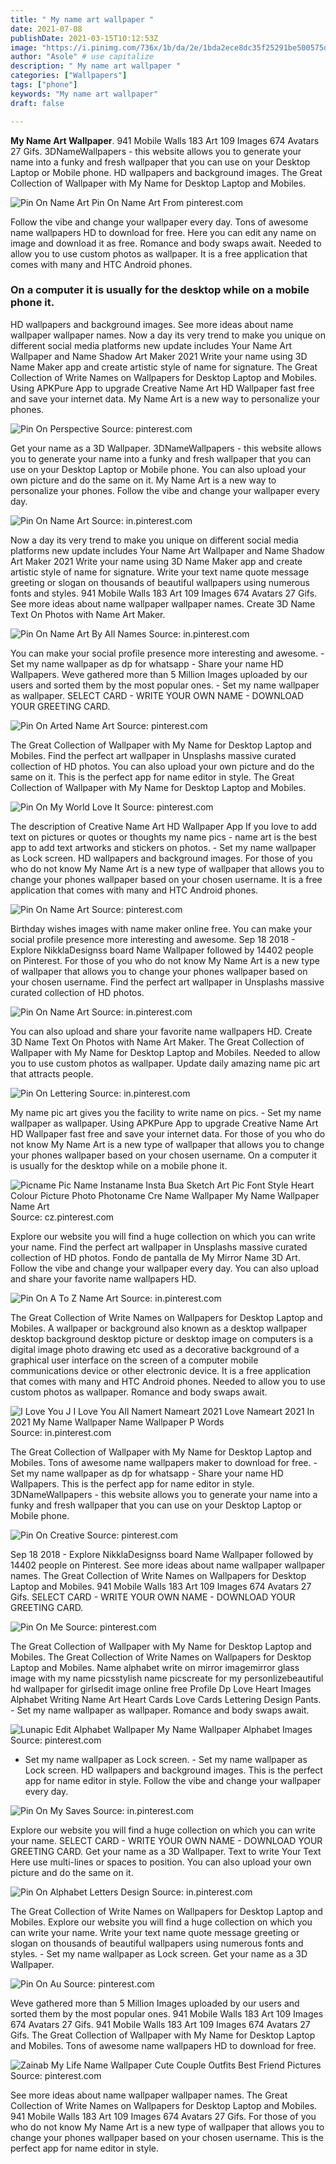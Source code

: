 ```yaml
---
title: " My name art wallpaper "
date: 2021-07-08
publishDate: 2021-03-15T10:12:53Z
image: "https://i.pinimg.com/736x/1b/da/2e/1bda2ece8dc35f25291be500575d3d54.jpg"
author: "Asole" # use capitalize
description: " My name art wallpaper "
categories: ["Wallpapers"]
tags: ["phone"]
keywords: "My name art wallpaper"
draft: false

---
```



**My Name Art Wallpaper**. 941 Mobile Walls 183 Art 109 Images 674 Avatars 27 Gifs. 3DNameWallpapers - this website allows you to generate your name into a funky and fresh wallpaper that you can use on your Desktop Laptop or Mobile phone. HD wallpapers and background images. The Great Collection of Wallpaper with My Name for Desktop Laptop and Mobiles.

![Pin On Name Art](https://i.pinimg.com/736x/c6/0e/d4/c60ed48a3e17e13ded39d14ba391c478.jpg "Pin On Name Art")
Pin On Name Art From pinterest.com


Follow the vibe and change your wallpaper every day. Tons of awesome name wallpapers HD to download for free. Here you can edit any name on image and download it as free. Romance and body swaps await. Needed to allow you to use custom photos as wallpaper. It is a free application that comes with many and HTC Android phones.

### On a computer it is usually for the desktop while on a mobile phone it.

HD wallpapers and background images. See more ideas about name wallpaper wallpaper names. Now a day its very trend to make you unique on different social media platforms new update includes Your Name Art Wallpaper and Name Shadow Art Maker 2021 Write your name using 3D Name Maker app and create artistic style of name for signature. The Great Collection of Write Names on Wallpapers for Desktop Laptop and Mobiles. Using APKPure App to upgrade Creative Name Art HD Wallpaper fast free and save your internet data. My Name Art is a new way to personalize your phones.


![Pin On Perspective](https://i.pinimg.com/originals/b7/71/44/b77144177c074db07ca241542af41ed9.jpg "Pin On Perspective")
Source: pinterest.com

Get your name as a 3D Wallpaper. 3DNameWallpapers - this website allows you to generate your name into a funky and fresh wallpaper that you can use on your Desktop Laptop or Mobile phone. You can also upload your own picture and do the same on it. My Name Art is a new way to personalize your phones. Follow the vibe and change your wallpaper every day.

![Pin On Name Art](https://i.pinimg.com/736x/99/ac/4c/99ac4c3268e9ea772e9dd71b36b73677.jpg "Pin On Name Art")
Source: in.pinterest.com

Now a day its very trend to make you unique on different social media platforms new update includes Your Name Art Wallpaper and Name Shadow Art Maker 2021 Write your name using 3D Name Maker app and create artistic style of name for signature. Write your text name quote message greeting or slogan on thousands of beautiful wallpapers using numerous fonts and styles. 941 Mobile Walls 183 Art 109 Images 674 Avatars 27 Gifs. See more ideas about name wallpaper wallpaper names. Create 3D Name Text On Photos with Name Art Maker.

![Pin On Name Art By All Names](https://i.pinimg.com/originals/ce/01/2c/ce012c2d6b027e97f30b7b584fa17c5c.jpg "Pin On Name Art By All Names")
Source: in.pinterest.com

You can make your social profile presence more interesting and awesome. - Set my name wallpaper as dp for whatsapp - Share your name HD Wallpapers. Weve gathered more than 5 Million Images uploaded by our users and sorted them by the most popular ones. - Set my name wallpaper as wallpaper. SELECT CARD - WRITE YOUR OWN NAME - DOWNLOAD YOUR GREETING CARD.

![Pin On Arted Name Art](https://i.pinimg.com/originals/0a/b3/b9/0ab3b9e3e11a22bf724175ed61b61d6a.jpg "Pin On Arted Name Art")
Source: pinterest.com

The Great Collection of Wallpaper with My Name for Desktop Laptop and Mobiles. Find the perfect art wallpaper in Unsplashs massive curated collection of HD photos. You can also upload your own picture and do the same on it. This is the perfect app for name editor in style. The Great Collection of Wallpaper with My Name for Desktop Laptop and Mobiles.

![Pin On My World Love It](https://i.pinimg.com/originals/36/23/5f/36235f9fa6ea2a848fbc71654ca45dea.gif "Pin On My World Love It")
Source: pinterest.com

The description of Creative Name Art HD Wallpaper App If you love to add text on pictures or quotes or thoughts my name pics - name art is the best app to add text artworks and stickers on photos. - Set my name wallpaper as Lock screen. HD wallpapers and background images. For those of you who do not know My Name Art is a new type of wallpaper that allows you to change your phones wallpaper based on your chosen username. It is a free application that comes with many and HTC Android phones.

![Pin On Name Art](https://i.pinimg.com/736x/c6/0e/d4/c60ed48a3e17e13ded39d14ba391c478.jpg "Pin On Name Art")
Source: pinterest.com

Birthday wishes images with name maker online free. You can make your social profile presence more interesting and awesome. Sep 18 2018 - Explore NikklaDesignss board Name Wallpaper followed by 14402 people on Pinterest. For those of you who do not know My Name Art is a new type of wallpaper that allows you to change your phones wallpaper based on your chosen username. Find the perfect art wallpaper in Unsplashs massive curated collection of HD photos.

![Pin On Name Art](https://i.pinimg.com/originals/4a/a3/0b/4aa30b986c5afb78cd6ff0bb534b97e2.jpg "Pin On Name Art")
Source: in.pinterest.com

You can also upload and share your favorite name wallpapers HD. Create 3D Name Text On Photos with Name Art Maker. The Great Collection of Wallpaper with My Name for Desktop Laptop and Mobiles. Needed to allow you to use custom photos as wallpaper. Update daily amazing name pic art that attracts people.

![Pin On Lettering](https://i.pinimg.com/564x/f4/c4/d5/f4c4d51e962ad34c42200b19e9b70c4f.jpg "Pin On Lettering")
Source: in.pinterest.com

My name pic art gives you the facility to write name on pics. - Set my name wallpaper as wallpaper. Using APKPure App to upgrade Creative Name Art HD Wallpaper fast free and save your internet data. For those of you who do not know My Name Art is a new type of wallpaper that allows you to change your phones wallpaper based on your chosen username. On a computer it is usually for the desktop while on a mobile phone it.

![Picname Pic Name Instaname Insta Bua Sketch Art Pic Font Style Heart Colour Picture Photo Photoname Cre Name Wallpaper My Name Wallpaper Name Art](https://i.pinimg.com/originals/bd/70/a1/bd70a1ad09e79b78b7f4667a47e814d9.jpg "Picname Pic Name Instaname Insta Bua Sketch Art Pic Font Style Heart Colour Picture Photo Photoname Cre Name Wallpaper My Name Wallpaper Name Art")
Source: cz.pinterest.com

Explore our website you will find a huge collection on which you can write your name. Find the perfect art wallpaper in Unsplashs massive curated collection of HD photos. Fondo de pantalla de My Mirror Name 3D Art. Follow the vibe and change your wallpaper every day. You can also upload and share your favorite name wallpapers HD.

![Pin On A To Z Name Art](https://i.pinimg.com/736x/64/f0/a4/64f0a483d26aa5371c0f4e22599e512e.jpg "Pin On A To Z Name Art")
Source: in.pinterest.com

The Great Collection of Write Names on Wallpapers for Desktop Laptop and Mobiles. A wallpaper or background also known as a desktop wallpaper desktop background desktop picture or desktop image on computers is a digital image photo drawing etc used as a decorative background of a graphical user interface on the screen of a computer mobile communications device or other electronic device. It is a free application that comes with many and HTC Android phones. Needed to allow you to use custom photos as wallpaper. Romance and body swaps await.

![I Love You J I Love You All Namert Nameart 2021 Love Nameart 2021 In 2021 My Name Wallpaper Name Wallpaper P Words](https://i.pinimg.com/originals/2c/68/28/2c6828884b001706c0a51869be74d33f.jpg "I Love You J I Love You All Namert Nameart 2021 Love Nameart 2021 In 2021 My Name Wallpaper Name Wallpaper P Words")
Source: in.pinterest.com

The Great Collection of Wallpaper with My Name for Desktop Laptop and Mobiles. Tons of awesome name wallpapers maker to download for free. - Set my name wallpaper as dp for whatsapp - Share your name HD Wallpapers. This is the perfect app for name editor in style. 3DNameWallpapers - this website allows you to generate your name into a funky and fresh wallpaper that you can use on your Desktop Laptop or Mobile phone.

![Pin On Creative](https://i.pinimg.com/originals/f7/67/3d/f7673dde236d34508ec0073f700136e6.jpg "Pin On Creative")
Source: pinterest.com

Sep 18 2018 - Explore NikklaDesignss board Name Wallpaper followed by 14402 people on Pinterest. See more ideas about name wallpaper wallpaper names. The Great Collection of Write Names on Wallpapers for Desktop Laptop and Mobiles. 941 Mobile Walls 183 Art 109 Images 674 Avatars 27 Gifs. SELECT CARD - WRITE YOUR OWN NAME - DOWNLOAD YOUR GREETING CARD.

![Pin On Me](https://i.pinimg.com/736x/1e/7f/a5/1e7fa5b3d1cf0fd66f8b04b6ebb41faf.jpg "Pin On Me")
Source: pinterest.com

The Great Collection of Wallpaper with My Name for Desktop Laptop and Mobiles. The Great Collection of Write Names on Wallpapers for Desktop Laptop and Mobiles. Name alphabet write on mirror imagemirror glass image with my name picsstylish name picscreate for my personlizebeautiful hd wallpaper for girlsedit image online free Profile Dp Love Heart Images Alphabet Writing Name Art Heart Cards Love Cards Lettering Design Pants. - Set my name wallpaper as wallpaper. Romance and body swaps await.

![Lunapic Edit Alphabet Wallpaper My Name Wallpaper Alphabet Images](https://i.pinimg.com/564x/8e/fe/74/8efe74fc3008e48143a56f19232cfc5a.jpg "Lunapic Edit Alphabet Wallpaper My Name Wallpaper Alphabet Images")
Source: pinterest.com

- Set my name wallpaper as Lock screen. - Set my name wallpaper as Lock screen. HD wallpapers and background images. This is the perfect app for name editor in style. Follow the vibe and change your wallpaper every day.

![Pin On My Saves](https://i.pinimg.com/564x/e3/24/8a/e3248ac3556d3db8b0008e21a6ee832b.jpg "Pin On My Saves")
Source: in.pinterest.com

Explore our website you will find a huge collection on which you can write your name. SELECT CARD - WRITE YOUR OWN NAME - DOWNLOAD YOUR GREETING CARD. Get your name as a 3D Wallpaper. Text to write Your Text Here use multi-lines or spaces to position. You can also upload your own picture and do the same on it.

![Pin On Alphabet Letters Design](https://i.pinimg.com/originals/a0/47/a2/a047a2a2d7760f2a8243d9c19a56987e.jpg "Pin On Alphabet Letters Design")
Source: in.pinterest.com

The Great Collection of Write Names on Wallpapers for Desktop Laptop and Mobiles. Explore our website you will find a huge collection on which you can write your name. Write your text name quote message greeting or slogan on thousands of beautiful wallpapers using numerous fonts and styles. - Set my name wallpaper as Lock screen. Get your name as a 3D Wallpaper.

![Pin On Au](https://i.pinimg.com/originals/09/ff/dc/09ffdc14787a16684df8101912ae1ffc.jpg "Pin On Au")
Source: pinterest.com

Weve gathered more than 5 Million Images uploaded by our users and sorted them by the most popular ones. 941 Mobile Walls 183 Art 109 Images 674 Avatars 27 Gifs. 941 Mobile Walls 183 Art 109 Images 674 Avatars 27 Gifs. The Great Collection of Wallpaper with My Name for Desktop Laptop and Mobiles. Tons of awesome name wallpapers HD to download for free.

![Zainab My Life Name Wallpaper Cute Couple Outfits Best Friend Pictures](https://i.pinimg.com/736x/1b/da/2e/1bda2ece8dc35f25291be500575d3d54.jpg "Zainab My Life Name Wallpaper Cute Couple Outfits Best Friend Pictures")
Source: pinterest.com

See more ideas about name wallpaper wallpaper names. The Great Collection of Write Names on Wallpapers for Desktop Laptop and Mobiles. 941 Mobile Walls 183 Art 109 Images 674 Avatars 27 Gifs. For those of you who do not know My Name Art is a new type of wallpaper that allows you to change your phones wallpaper based on your chosen username. This is the perfect app for name editor in style.

